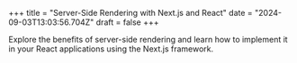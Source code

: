 +++
title = "Server-Side Rendering with Next.js and React"
date = "2024-09-03T13:03:56.704Z"
draft = false
+++

  Explore the benefits of server-side rendering and learn how to implement it in your React applications using the Next.js framework.
        
